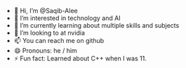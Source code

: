 - 👋 Hi, I’m @Saqib-Alee
- 👀 I’m interested in technology and AI
- 🌱 I’m currently learning about multiple skills and subjects
- 💞️ I’m looking to at nvidia 
- 📫 You can reach me on github
- 😄 Pronouns: he / him
- ⚡ Fun fact: Learned about C++ when I was 11.


